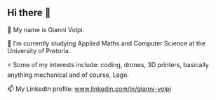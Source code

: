 ## Hi there 👋

🔭 My name is Gianni Volpi.

🌱 I’m currently studying Applied Maths and Computer Science at the University of Pretoria.

⚡ Some of my interests include: coding, drones, 3D printers, basically anything mechanical and of course, Lego.

📫 My LinkedIn profile: www.linkedin.com/in/gianni-volpi
<!--
**general-patches/general-patches** is a ✨ _special_ ✨ repository because its `README.md` (this file) appears on your GitHub profile.

Here are some ideas to get you started:

- 🔭 I’m currently working on ...
- 🌱 I’m currently learning ...
- 👯 I’m looking to collaborate on ...
- 🤔 I’m looking for help with ...
- 💬 Ask me about ...
- 📫 How to reach me: ...
- 😄 Pronouns: ...
- ⚡ Fun fact: ...
-->
